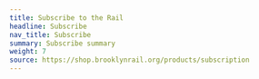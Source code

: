 ```yaml
---
title: Subscribe to the Rail
headline: Subscribe
nav_title: Subscribe
summary: Subscribe summary
weight: 7
source: https://shop.brooklynrail.org/products/subscription
---
```

